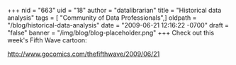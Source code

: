 +++
nid = "663"
uid = "18"
author = "datalibrarian"
title = "Historical data analysis"
tags = [ "Community of Data Professionals",]
oldpath = "/blog/historical-data-analysis"
date = "2009-06-21 12:16:22 -0700"
draft = "false"
banner = "/img/blog/blog-placeholder.png"
+++
Check out this week's Fifth Wave cartoon:

<http://www.gocomics.com/thefifthwave/2009/06/21>
